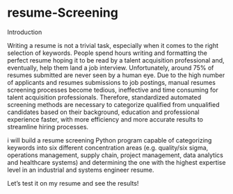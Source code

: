 # resume-Screening

Introduction

Writing a resume is not a trivial task, especially when it comes to the right selection of keywords. People spend hours writing and formatting the perfect resume hoping it to be read by a talent acquisition professional and, eventually, help them land a job interview. Unfortunately, around 75% of resumes submitted are never seen by a human eye.
Due to the high number of applicants and resumes submissions to job postings, manual resumes screening processes become tedious, ineffective and time consuming for talent acquisition professionals. Therefore, standardized automated screening methods are necessary to categorize qualified from unqualified candidates based on their background, education and professional experience faster, with more efficiency and more accurate results to streamline hiring processes.

i will  build a resume screening Python program capable of categorizing keywords into six different concentration areas (e.g. quality/six sigma, operations management, supply chain, project management, data analytics and healthcare systems) and determining the one with the highest expertise level in an industrial and systems engineer resume. 

Let’s test it on my resume and see the results!
